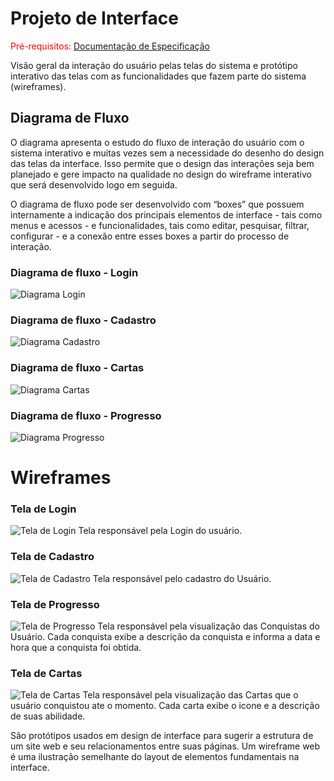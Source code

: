 
# Projeto de Interface

<span style="color:red">Pré-requisitos: <a href="2-Especificação do Projeto.md"> Documentação de Especificação</a></span>

Visão geral da interação do usuário pelas telas do sistema e protótipo interativo das telas com as funcionalidades que fazem parte do sistema (wireframes).

## Diagrama de Fluxo

O diagrama apresenta o estudo do fluxo de interação do usuário com o sistema interativo e  muitas vezes sem a necessidade do desenho do design das telas da interface. Isso permite que o design das interações seja bem planejado e gere impacto na qualidade no design do wireframe interativo que será desenvolvido logo em seguida.

O diagrama de fluxo pode ser desenvolvido com “boxes” que possuem internamente a indicação dos principais elementos de interface - tais como menus e acessos - e funcionalidades, tais como editar, pesquisar, filtrar, configurar - e a conexão entre esses boxes a partir do processo de interação.

### Diagrama de fluxo - Login
![Diagrama Login](img/Diagrama_Login.png)

### Diagrama de fluxo - Cadastro
![Diagrama Cadastro](img/Diagrama_Cadastro.png)

### Diagrama de fluxo - Cartas
![Diagrama Cartas](img/Diagrama_Cartas.png)

### Diagrama de fluxo - Progresso
![Diagrama Progresso](img/Diagrama_Progresso.png)


# Wireframes

### Tela de Login
![Tela de Login](img/Tela_Login.png)
Tela responsável pela Login do usuário. 

### Tela de Cadastro
![Tela de Cadastro](img/Tela_Cadastro.png)
Tela responsável pelo cadastro do Usuário. 

### Tela de Progresso
![Tela de Progresso](img/Tela_Progresso.png)
Tela responsável pela visualização das Conquistas do Usuário. Cada conquista exibe a descrição da conquista e informa a data e hora que a conquista foi obtida. 

### Tela de Cartas
![Tela de Cartas](img/Tela_Cartas.png)
Tela responsável pela visualização das Cartas que o usuário conquistou ate o momento. Cada carta exibe o icone e a descrição de suas abilidade.

São protótipos usados em design de interface para sugerir a estrutura de um site web e seu relacionamentos entre suas páginas. Um wireframe web é uma ilustração semelhante do layout de elementos fundamentais na interface.
 

